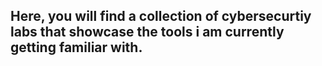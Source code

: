 ## Here, you will find a collection of cybersecurtiy labs that showcase the tools i am currently getting familiar with. 
